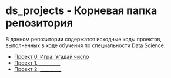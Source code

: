# ds_projects - Корневая папка репозитория

В данном репозитории содержатся исходные коды проектов, выполненных в ходе обучения по специальности Data Science.

* [Проект 0. Игра: Угадай число](https://github.com/AleksandrKv/ds_projects/tree/main/project_0_guess-number)
* [Проект 1. _________]()
* [Проект 2. _________]()

